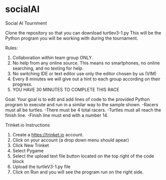 # socialAI
Social AI Tournment


Clone the repository so that you can download turtlev3-1.py
This will be the Python program you will be working with during the tournament.

Rules:
  1. Collaboration within team group ONLY.
  2. No help from any online source. This means no smartphones, no online searching, and no
texting for help.
  3. No switching IDE or text editor use only the editor chosen by us (VIM)
  4. Every 8 minutes we will give out a hint to each group according on their progress.
  5. YOU HAVE 30 MINUTES TO COMPLETE THIS RACE

Goal:
Your goal is to edit and add lines of code to the provided Python program to execute and run in a similar
way to the sample shown.
  -Racers must all be turtles.
  -There must be 4 total racers.
  -Turtles must all reach the finish line.
  -Finish line must end with a number 14.
  

Trinket.io Instructions
  
  1. Create a https://trinket.io account.
  2. Click on your account (a drop down menu should apear)
  3. Click New Trinket
  4. Select Pygame
  5. Select the upload text file button located on the top right of the code block
  6. Upload the turtleV3-1.py file
  7. Click on Run and you will see the program run on the right side.
